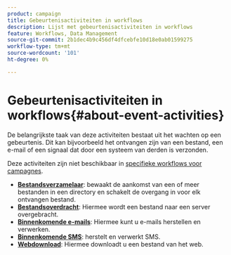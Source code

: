 ```yaml
---
product: campaign
title: Gebeurtenisactiviteiten in workflows
description: Lijst met gebeurtenisactiviteiten in workflows
feature: Workflows, Data Management
source-git-commit: 2b1dec4b9c456df4dfcebfe10d18e0ab01599275
workflow-type: tm+mt
source-wordcount: '101'
ht-degree: 0%

---
```


# Gebeurtenisactiviteiten in workflows{#about-event-activities}

De belangrijkste taak van deze activiteiten bestaat uit het wachten op een gebeurtenis. Dit kan bijvoorbeeld het ontvangen zijn van een bestand, een e-mail of een signaal dat door een systeem van derden is verzonden.

Deze activiteiten zijn niet beschikbaar in [specifieke workflows voor campagnes](campaign-workflows.md).


* **[Bestandsverzamelaar](file-collector.md)**: bewaakt de aankomst van een of meer bestanden in een directory en schakelt de overgang in voor elk ontvangen bestand.
* **[Bestandsoverdracht](file-transfer.md)**: Hiermee wordt een bestand naar een server overgebracht.
* **[Binnenkomende e-mails](inbound-emails.md)**: Hiermee kunt u e-mails herstellen en verwerken.
* **[Binnenkomende SMS](inbound-sms.md)**: herstelt en verwerkt SMS.
* **[Webdownload](web-download.md)**: Hiermee downloadt u een bestand van het web.


